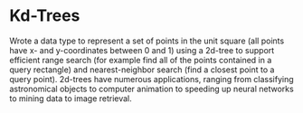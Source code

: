 # Kd-Trees

Wrote a data type to represent a set of points in the unit square (all points have x- and y-coordinates between 0 and 1) using a 2d-tree to support efficient range search (for example find all of the points contained in a query rectangle) and nearest-neighbor search (find a closest point to a query point). 2d-trees have numerous applications, ranging from classifying astronomical objects to computer animation to speeding up neural networks to mining data to image retrieval.

